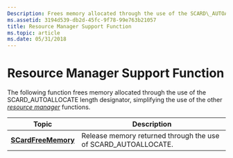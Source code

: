 ```yaml
---
Description: Frees memory allocated through the use of the SCARD\_AUTOALLOCATE length designator, simplifying the use of the other resource manager functions.
ms.assetid: 3194d539-db2d-45fc-9f78-99e763b21057
title: Resource Manager Support Function
ms.topic: article
ms.date: 05/31/2018
---
```


# Resource Manager Support Function

The following function frees memory allocated through the use of the SCARD\_AUTOALLOCATE length designator, simplifying the use of the other [*resource manager*](https://msdn.microsoft.com/library/ms721604(v=VS.85).aspx) functions.



| Topic                                      | Description                                                     |
|--------------------------------------------|-----------------------------------------------------------------|
| [**SCardFreeMemory**](/windows/desktop/api/Winscard/nf-winscard-scardfreememory) | Release memory returned through the use of SCARD\_AUTOALLOCATE. |



 

 

 



